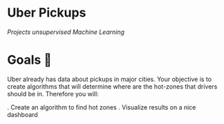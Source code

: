 # Uber Pickups
_Projects unsupervised Machine Learning_

# Goals 🎯
Uber already has data about pickups in major cities. Your objective is to create algorithms that will determine where are the hot-zones that drivers should be in. Therefore you will:

.  Create an algorithm to find hot zones
.  Visualize results on a nice dashboard
